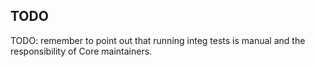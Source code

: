 ## TODO

TODO: remember to point out that running integ tests is manual and the responsibility of Core maintainers. 
